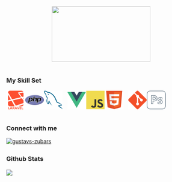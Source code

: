 <div align="center">
<img src="https://rishavanand.github.io/static/images/greetings.gif" align="center" height="147.5" width="262" />
</div>    
<br/>  


### My Skill Set  
<div style="display:flex;">
  <img src="https://github.com/devicons/devicon/blob/master/icons/laravel/laravel-plain-wordmark.svg" alt='Laravel logo' width='50' height='50'></img>
  <img src="https://github.com/devicons/devicon/blob/master/icons/php/php-original.svg" alt='PHP logo' width='50' height='50'></img>
  <img src="https://github.com/devicons/devicon/blob/master/icons/mysql/mysql-original.svg" alt='MySQL logo' width='50' height='50'></img>
  &nbsp&nbsp&nbsp
  <img src="https://github.com/devicons/devicon/blob/master/icons/vuejs/vuejs-original.svg" alt='VueJs logo' width='50' height='50'></img>
  <img src="https://github.com/devicons/devicon/blob/master/icons/javascript/javascript-original.svg" alt='Javascript logo' width='50' height='50'</img>
  <img src="https://github.com/devicons/devicon/blob/master/icons/html5/html5-original.svg" alt='HTML logo' width='50' height='50'></img>
  &nbsp&nbsp&nbsp
  <img src="https://github.com/devicons/devicon/blob/master/icons/git/git-original.svg" alt='git logo' width='50' height='50'></img>
  <img src="https://github.com/devicons/devicon/blob/master/icons/photoshop/photoshop-line.svg" alt='Photoshop logo' width='50' height='50'></img>
</div>
<br/>  


### Connect with me  
<a href="https://linkedin.com/in/gustavs-zubars" target="_blank">
<img src=https://raw.githubusercontent.com/rahuldkjain/github-profile-readme-generator/master/src/images/icons/Social/linked-in-alt.svg alt=gustavs-zubars style="margin-bottom: 5px;" height="30" width="40"/>
</a>  
  

<br/>  


### Github Stats  
<img src="https://github-readme-stats.vercel.app/api/top-langs/?username=guztus&hide_border=true&layout=compact" align="center" />

<br/>  

